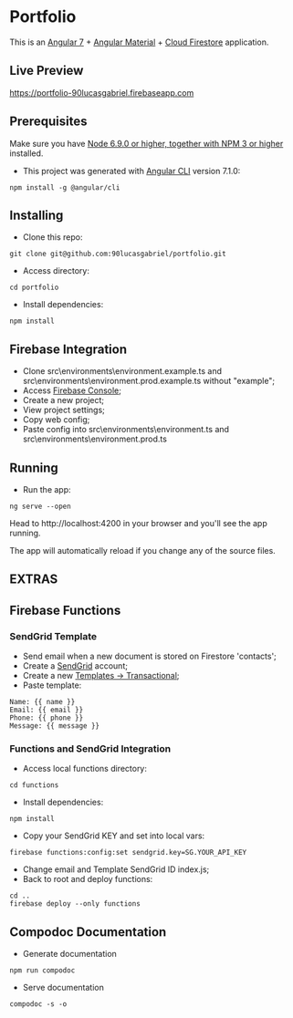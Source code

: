 
# Portfolio
This is an [Angular 7](http://angular.io/) + [Angular Material](https://material.angular.io/) + [Cloud Firestore](https://firebase.google.com/docs/firestore) application. 


## Live Preview
https://portfolio-90lucasgabriel.firebaseapp.com


## Prerequisites
Make sure you have [Node 6.9.0 or higher, together with NPM 3 or higher](https://nodejs.org/en/) installed.

- This project was generated with [Angular CLI](https://github.com/angular/angular-cli) version 7.1.0:
```
npm install -g @angular/cli
```

## Installing
- Clone this repo:
```
git clone git@github.com:90lucasgabriel/portfolio.git
```
- Access directory:
```
cd portfolio
```
- Install dependencies:
```
npm install
```

## Firebase Integration
- Clone src\environments\environment.example.ts and src\environments\environment.prod.example.ts without "example";
- Access [Firebase Console](https://console.firebase.google.com/);
- Create a new project;
- View project settings;
- Copy web config;
- Paste config into src\environments\environment.ts and src\environments\environment.prod.ts

## Running
- Run the app:
```
ng serve --open
```
Head to http://localhost:4200 in your browser and you'll see the app running.

The app will automatically reload if you change any of the source files.



## EXTRAS
## Firebase Functions
### SendGrid Template
- Send email when a new document is stored on Firestore 'contacts';
- Create a [SendGrid](https://sendgrid.com/) account;
- Create a new [Templates -> Transactional](https://sendgrid.com/dynamic_templates);
- Paste template:
```
Name: {{ name }}
Email: {{ email }}
Phone: {{ phone }}
Message: {{ message }}
```

### Functions and SendGrid Integration
- Access local functions directory:
```
cd functions
```
- Install dependencies:
```
npm install
```
- Copy your SendGrid KEY and set into local vars:
```
firebase functions:config:set sendgrid.key=SG.YOUR_API_KEY
```
- Change email and Template SendGrid ID index.js;
- Back to root and deploy functions:
```
cd ..
firebase deploy --only functions
```



## Compodoc Documentation
- Generate documentation
```
npm run compodoc
```
- Serve documentation
```
compodoc -s -o
```
